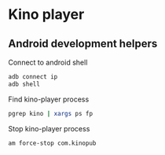 # Kino player

## Android development helpers

Connect to android shell

```bash
adb connect ip
adb shell
```

Find kino-player process

```bash
pgrep kino | xargs ps fp
```

Stop kino-player process

```bash
am force-stop com.kinopub
```
